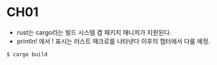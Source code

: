 # CH01

- rust는 cargo라는 빌드 시스템 겸 패키지 매니저가 지원된다.
- println! 에서 ! 표시는 러스트 매크로를 나타낸다 이후의 챕터에서 다룰 예정.

`$ cargo build`
